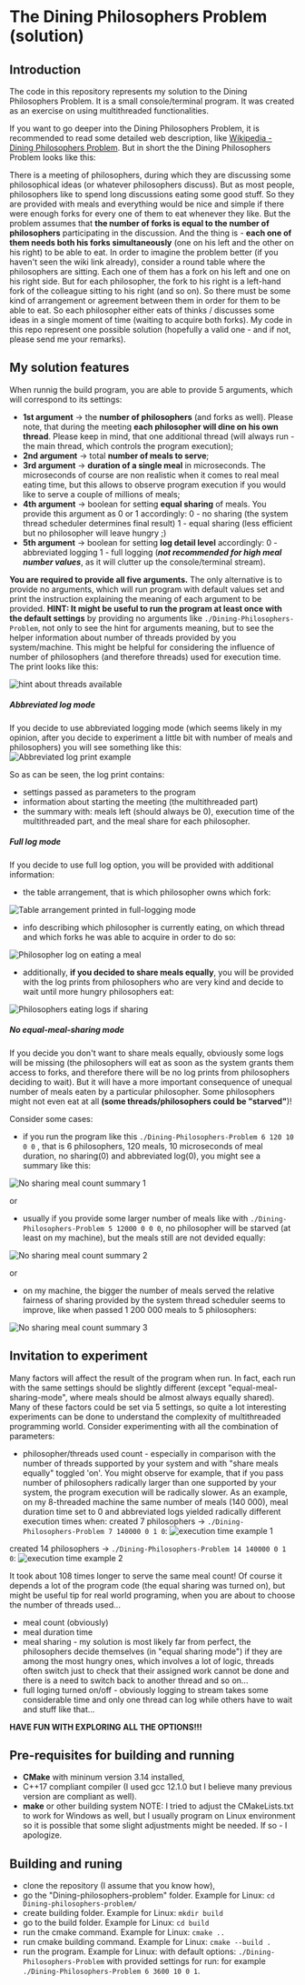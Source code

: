 # The Dining Philosophers Problem (solution)

## Introduction
The code in this repository represents my solution to the Dining Philosophers Problem. It is a small console/terminal program.
It was created as an exercise on using multithreaded functionalities.

If you want to go deeper into the Dining Philosophers Problem, it is recommended to read some detailed web description, like  [Wikipedia - Dining Philosophers Problem](https://en.wikipedia.org/wiki/Dining_philosophers_problem).
But in short the the Dining Philosophers Problem looks like this:

There is a meeting of philosophers, during which they are discussing some philosophical ideas (or whatever philosophers discuss).
But as most people, philosophers like to spend long discussions eating some good stuff.
So they are provided with meals and everything would be nice and simple if there were enough forks for every one of them to eat whenever they like.
But the problem assumes that **the number of forks is equal to the number of philosophers** participating in the discussion. And the thing is - **each one of them needs both his forks simultaneously** (one on his left and the other on his right)  to be able to eat.
In order to imagine the problem better (if you haven't seen the wiki link already), consider a round table where the philosophers are sitting. Each one of them has a fork on his left and one on his right side. But for each philosopher, the fork to his right is a left-hand fork of the colleague sitting to his right (and so on).
So there must be some kind of arrangement or agreement between them in order for them to be able to eat. So each philosopher either eats of thinks / discusses some ideas in a single moment of time (waiting to acquire both forks).
My code in this repo represent one possible solution (hopefully a valid one - and if not, please send me your remarks).

## My solution features
When runnig the build program, you are able to provide 5 arguments, which will correspond to its settings:
- **1st argument** -> the **number of philosophers** (and forks as well). Please note, that during the meeting **each philosopher will dine on his own thread**. Please keep in mind, that one additional thread (will always run - the main thread, which controls the program execution);
- **2nd argument** -> total **number of meals to serve**;
- **3rd argument** ->  **duration of a single meal** in microseconds. The microseconds of course are non realistic when it comes to real meal eating time, but this allows to observe program execution if you would like to serve a couple of millions of meals;
- **4th argument** -> boolean for setting **equal sharing** of meals. You provide this argument as 0 or 1 accordingly:
    0 - no sharing (the system thread scheduler determines final result)
	1 - equal sharing (less efficient but no philosopher will leave hungry ;)
- **5th argument** -> boolean for setting **log detail level** accordingly:
 0 - abbreviated logging
 1 - full logging (***not recommended for high meal number values***, as it will clutter up the console/terminal stream).

**You are required to provide all five arguments.**
The only alternative is to provide no arguments, which will run program with default values set and print the instruction explaining the meaning of each argument to be provided.
**HINT: It might be useful to run the program at least once with the default settings** by providing no arguments like `./Dining-Philosophers-Problem`, not only to see the hint for arguments meaning, but to see the helper information about number of threads provided by you system/machine. This might be helpful for considering the influence of number of philosophers (and therefore threads) used for execution time. The print looks like this:

![hint about threads available](screenshots/thread-number-hint.png)
##### Abbreviated log mode
If you decide to use abbreviated logging mode (which seems likely in my opinion, after you decide to experiment a little bit with number of meals and philosophers) you will see something like this:
![Abbreviated log print example](screenshots/abbrev-log.png)

So as can be seen, the log print contains:
+ settings passed as parameters to the program
+ information about starting the meeting (the multithreaded part)
+ the summary with: meals left (should always be 0), execution time of the multithreaded part, and the meal share for each philosopher.
##### Full log mode
If you decide to use full log option, you will be provided with additional information:
+ the table arrangement, that is which philosopher owns which fork:

![Table arrangement printed in full-logging mode](screenshots/table-arrangement.png)

+ info describing which philosopher is currently eating, on which thread and which forks he was able to acquire in order to do so:

![Philosopher log on eating a meal](screenshots/full-log-not-shared.png)

+ additionally, **if you decided to share meals equally**, you will be provided with the log prints from philosophers who are very kind and decide to wait until more hungry philosophers eat:

![Philosophers eating logs if sharing](screenshots/full-log-sharing.png)
##### No equal-meal-sharing mode
If you decide you don't want to share meals equally, obviously some logs will be missing (the philosophers will eat as soon as the system grants them access to forks, and therefore there will be no log prints from philosophers deciding to wait).
But it will have a more important consequence of unequal number of meals eaten by a particular philosopher. Some philosophers might not even eat at all **(some threads/philosophers could be "starved"**)!

Consider some cases:
- if you run the program like this `./Dining-Philosophers-Problem 6 120 10 0 0` , that is 6 philosophers, 120 meals, 10 microseconds of meal duration, no sharing(0) and abbreviated log(0), you might see a summary like this:

![No sharing meal count summary 1](screenshots/summary-no-sharing.png)

or
- usually if you provide some larger number of meals like with `./Dining-Philosophers-Problem 5 12000 0 0 0`, no philosopher will be starved (at least on my machine), but the meals still are not devided equally:

![No sharing meal count summary 2](screenshots/summary-no-sharing-2.png)

or
- on my machine, the bigger the number of meals served the relative fairness of sharing provided by the system thread scheduler seems to improve, like when passed 1 200 000 meals to 5 philosophers:

![No sharing meal count summary 3](screenshots/summary-no-sharing-3.png)

## Invitation to experiment
Many factors will affect the result of the program when run. In fact, each run with the same settings should be slightly different (except "equal-meal-sharing-mode", where meals should be almost always equally shared).
Many of these factors could be set via 5 settings, so quite a lot interesting experiments can be done to understand the complexity of multithreaded programming world.
Consider experimenting with all the combination of parameters:
- philosopher/threads used count - especially in comparison with the number of threads supported by your system and with "share meals equally" toggled 'on'. You might observe for example, that if you pass number of philosophers radically larger than one supported by your system, the program execution will be radically slower.
As an example, on my 8-threaded machine the same number of meals (140 000), meal duration time set to 0 and abbreviated logs yielded radically different execution times when:
created 7 philosophers -> `./Dining-Philosophers-Problem 7 140000 0 1 0`:
![execution time example 1](screenshots/execution-time-1.png)

created 14 philosophers -> `./Dining-Philosophers-Problem 14 140000 0 1 0`:
![execution time example 2](screenshots/execution-time-2.png)

It took about 108 times longer to serve the same meal count! Of course it depends a lot of the program code (the equal sharing was turned on), but might be useful tip for real world programing, when you are about to choose the number of threads used...
- meal count (obviously)
- meal duration time
- meal sharing - my solution is most likely far from perfect, the philosophers decide themselves (in "equal sharing mode") if they are among the most hungry ones, which involves a lot of logic, threads often switch just to check that their assigned work cannot be done and there is a need to switch back to another thread and so on...
- full loging turned on/off - obviously logging to stream takes some considerable time and only one thread can log while others have to wait and stuff like that...

**HAVE FUN WITH EXPLORING ALL THE OPTIONS!!!**
## Pre-requisites for building and running
- **CMake** with mininum version 3.14 installed,
- C++17 compliant compiler (I used gcc 12.1.0 but I believe many previous version are compliant as well).
- **make** or other building system
NOTE: I tried to adjust the CMakeLists.txt to work for Windows as well, but I usually program on Linux environment so it is possible that some slight adjustments might be needed.
If so - I apologize.
## Building and runing
- clone the repository (I assume that you know how),
- go the "Dining-philosophers-problem" folder. Example for Linux:
`cd Dining-philosophers-problem/`
- create building folder. Example for Linux:
  `mkdir build`
- go to the build folder. Example for Linux:
  `cd build`
- run the cmake command. Example for Linux:
`cmake ..`
- run cmake building command. Example for Linux:
  `cmake --build .`
- run the program. Example for Linux:
  with default options: `./Dining-Philosophers-Problem`
  with provided settings for run: for example `./Dining-Philosophers-Problem 6 3600 10 0 1`.
